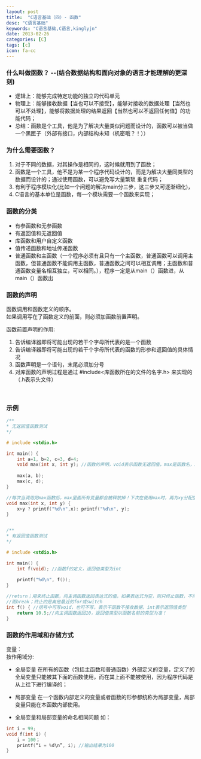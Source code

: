 ```yaml
---
layout: post
title:  "C语言基础（四）- 函数"
desc: "C语言基础"
keywords: "C语言基础,C语言,kinglyjn"
date: 2013-02-26
categories: [C]
tags: [c]
icon: fa-cc
---
```


### 什么叫做函数？ --(结合数据结构和面向对象的语言才能理解的更深刻)

* 逻辑上：能够完成特定功能的独立的代码单元
* 物理上：能够接收数据【当也可以不接受】，能够对接收的数据处理【当然也可以不处理】，能够将数据处理的结果返回【当然也可以不返回任何值】的功能代码；
* 总结：函数是个工具，他是为了解决大量类似问题而设计的，函数可以被当做一个黑匣子（外部有接口，内部结构未知（机密哦？！））


### 为什么需要函数？

1. 对于不同的数据，对其操作是相同的，这时候就用到了函数；
2. 函数是一个工具，他不是为某一个程序代码设计的，而是为解决大量同类型的数据而设计的；通过使用函数，可以避免写大量繁琐 重复代码；
3. 有利于程序模块化(比如一个问题的解决main分三步，这三步又可逐渐细化)，
4. C语言的基本单位是函数，每一个模块需要一个函数来实现；


### 函数的分类

* 有参函数和无参函数
* 有返回值和无返回值
* 库函数和用户自定义函数
* 值传递函数和地址传递函数
* 普通函数和主函数（一个程序必须有且只有一个主函数，普通函数可以调用主函数，但普通函数不能调用主函数，普通函数之间可以相互调用；主函数和普通函数变量名相互独立，可以相同。），程序一定是从main（）函数进，从main（）函数出


### 函数的声明
函数调用和函数定义的顺序。<br>
如果调用写在了函数定义的前面，则必须加函数前置声明。<br>

函数前置声明的作用:<br>

1. 告诉编译器即将可能出现的若干个字母所代表的是一个函数
2. 告诉编译器即将可能出现的若干个字母所代表的函数的形参和返回值的具体情况
3. 函数声明是一个语句，末尾必须加分号
4. 对库函数的声明过程是通过 #include<库函数所在的文件的名字.h> 来实现的 （.h表示头文件）
<br>


### 示例

```cpp
/**
* 无返回值函数测试
*/

# include <stdio.h>

int main() {
    int a=1, b=2, c=3, d=4;
    void max(int x, int y); //函数的声明，void表示函数无返回值，max是函数名，x y是形参
    
    max(a, b);
    max(c, d);
}

//每次当调用完max函数后，max里面所有变量都会被释放掉！下次在使用max时，再为xy分配空间，分配空间的地址不一定是同一块空间！
void max(int x, int y) {
    x>y ? printf("%d\n",x): printf("%d\n", y);
}


/**
* 有返回值函数测试
*/ 

# include <stdio.h>

int main() {
    int f(void); //函数f的定义，返回值类型为int
    
    printf("%d\n", f());
}

//return；用来终止函数，向主调函数返回表达式的值，如果表达式为空，则只终止函数，不向主调函数返回任何值；
//而break；终止的是离他最近的for或switch
int f() { //括号中可写void，也可不写，表示干函数不接收数据，int表示返回值类型
    return 10.5;//向主调函数返回10，返回值类型以函数名前的类型为准！
}

```

### 函数的作用域和存储方式

变量：<br>
按作用域分:

* 全局变量
	在所有的函数（包括主函数和普通函数）外部定义的变量，定义了的全局变量只能被其下面的函数使用，而在其上面不能被使用，因为程序代码是从上往下进行编译的；
* 局部变量
	在一个函数内部定义的变量或者函数的形参都统称为局部变量，局部变量只能在本函数内部使用。

* 全局变量和局部变量的命名相同问题
 如：
```cpp
int i = 99;
void f(int i) {
	i = 100；
	printf(“i = %d\n”, i); //输出结果为100
}
```

<br>







